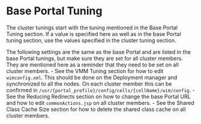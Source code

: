 # Base Portal Tuning

The cluster tunings start with the tuning mentioned in the Base Portal Tuning section. If a value is specified
here as well as in the base Portal tuning section, use the values specified in the cluster tuning section.

The following settings are the same as the base Portal and are listed in the base Portal tunings, but make
sure they are set for all cluster members. They are mentioned here as a reminder that they need to be set
on all cluster members.
    - See the VMM Tuning section for how to edit `wimconfig.xml`. This should be done on the Deployment manager and synchronized to all the nodes. On each cluster member this can be confirmed in `/usr/{portal_profile}/config/cells/{cellName}/wim/config`.
    - See the Reducing Redirects section on how to change the base Portal URL and how to edit `commonActions.jsp` on all cluster members. 
    - See the Shared Class Cache Size section for how to delete the shared class cache on all cluster members.

